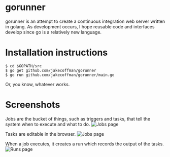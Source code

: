 gorunner
========

gorunner is an attempt to create a continuous integration web server written in golang.
As development occurs, I hope reusable code and interfaces develop since go is a
relatively new language.

Installation instructions
=========================

	$ cd $GOPATH/src
	$ go get github.com/jakecoffman/gorunner
	$ go run github.com/jakecoffman/gorunner/main.go
	
Or, you know, whatever works. 

Screenshots
===========

Jobs are the bucket of things, such as triggers and tasks, that tell the system
when to execute and what to do.
![Jobs page](http://www.coffshire.com/static/gorunner/jobs.png "Jobs page")

Tasks are editable in the browser.
![Jobs page](http://www.coffshire.com/static/gorunner/task.png "A task")

When a job executes, it creates a run which records the output of the tasks. 
![Runs page](http://www.coffshire.com/static/gorunner/runs.png "Runs page")
